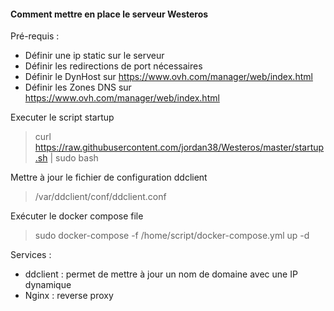 #### Comment mettre en place le serveur Westeros

Pré-requis :
* Définir une ip static sur le serveur
* Définir les redirections de port nécessaires
* Définir le DynHost sur https://www.ovh.com/manager/web/index.html
* Définir les Zones DNS sur https://www.ovh.com/manager/web/index.html

Executer le script startup 
> curl https://raw.githubusercontent.com/jordan38/Westeros/master/startup.sh | sudo bash

Mettre à jour le fichier de configuration ddclient 
> /var/ddclient/conf/ddclient.conf

Exécuter le docker compose file
> sudo docker-compose -f /home/script/docker-compose.yml up -d

Services :
* ddclient : permet de mettre à jour un nom de domaine avec une IP dynamique
* Nginx : reverse proxy
